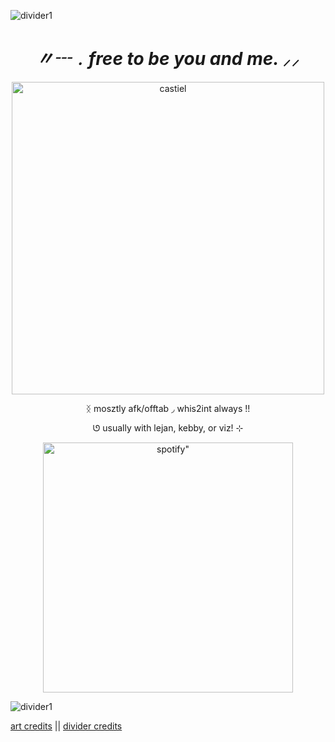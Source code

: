 ![divider1](https://64.media.tumblr.com/54bf37a6182a326afca1c65d4456b4dd/43920a61d5818e73-6b/s2048x3072/9309598c5e10eefafea2ec0d38dad654c23263e2.pnj)


*<h1 align="center">〃┄﹒free to be you and me. ⸝⸝</h1>*

<p align="center">
    <img width="500" src="https://64.media.tumblr.com/2f926753c83cad4760a0b33682389a54/bc5a8c7aad0ff74d-ed/s540x810/392d0406532af706984c38eff5407fd8fabb7400.jpg" alt="castiel">
</p>

<p align="center">
 ᛝ     mosztly afk/offtab    ◞    whis2int always   !!
  <p align="center">
 ‎ᘎ usually with lejan, kebby, or viz!  ⊹
  

 <p align="center">
    <img width="400" src="https://spotify-github-profile.kittinanx.com/api/view?uid=31neovqlgcu5nmy5j4vqisn7iike&cover_image=true&theme=novatorem&show_offline=true&background_color=121212&interchange=false&bar_color=d0d0d0&bar_color_cover=false)]"alt=spotify" >
</p>

![divider1](https://64.media.tumblr.com/54bf37a6182a326afca1c65d4456b4dd/43920a61d5818e73-6b/s2048x3072/9309598c5e10eefafea2ec0d38dad654c23263e2.pnj)

[art credits](https://www.tumblr.com/paunchsalazar/765090967218995200?source=share) || [divider credits](https://www.tumblr.com/v6que/741222564978966528?source=share)
